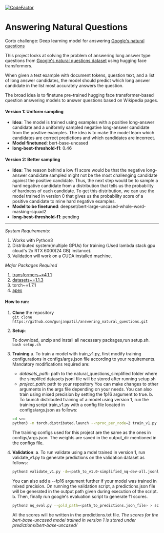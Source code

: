 [![CodeFactor](https://www.codefactor.io/repository/github/gunjanpatil/answering_natural_questions/badge?s=d7ff811865d408f8f0322e6a2b217755d971a604)](https://www.codefactor.io/repository/github/gunjanpatil/answering_natural_questions)
# Answering Natural Questions
Cortx challenge: Deep learning model for answering [Google's natural questions](https://ai.google.com/research/NaturalQuestions)

This project looks at solving the problem of answering long answer type questions from [Google's natural questions dataset](https://github.com/google-research-datasets/natural-questions) using hugging face transformers.

When given a test example with document tokens, question text, and a list of long answer candidates, the model should predict which long answer candidate in the list most accurately answers the question.

The broad idea is to finetune pre-trained hugging face transformer-based question answering models to answer questions based on Wikipedia pages.

#### Version 1: Uniform sampling
- **Idea**: The model is trained using examples with a positive long-answer candidate and a uniformly sampled negative long-answer candidate from the positive examples. The idea is to make the model learn which candidates are correct predictions and which candidates are incorrect.
- **Model finetuned**: bert-base-uncased
- **long-best-threshold-f1**: 0.46

#### Version 2: Better sampling
- **Idea**: The reason behind a low f1 score would be that the negative long-answer candidate sampled might not be the most challenging candidate against the positive candidate.
Thus, the next step would be to sample a hard negative candidate from a distribution that tells us the probability of hardness of each candidate. To get this distribution, we can use the model trained in version 0 that gives us the probability score of a positive candidate to mine hard negative examples.
- **Model to be finetuned**: deepset/bert-large-uncased-whole-word-masking-squad2
- **long-best-threshold-f1**: pending

---
*System Requirements:*
1. Works with Python3
2. Distributed system(multiple GPUs) for training (Used lambda stack gpu cloud's 2x RTX 6000(24 GB) instance).
3. Validation will work on a CUDA installed machine.

*Major Packages Required*
1. [transformers~=4.1.1](https://github.com/huggingface/transformers, "huggingface transformers github")
3. [datasets~=1.1.3](https://github.com/huggingface/datasets, "huggingface datasets github")
4. torch~=1.7.1
5. [apex](https://github.com/NVIDIA/apex#quick-start, "nvidia apex")

#### How to run:
1. **Clone** the repository  
  ```git clone https://github.com/gunjanpatil/answering_natural_questions.git```
  
2. **Setup**: 
    
    To download, unzip and install all necessary packages,run setup.sh.
    ```bash setup.sh```
    
3. **Training**
  a. To train a model with train_v1.py, first modify training configurations in configs/args.json file according to your requirements.
    Mandatory modifications required are:
      - *datasets_path*: path to the natural_questions_simplified folder where the simplifed datasets jsonl file will be stored after running setup.sh
      - *project_path*: path to your repository
    You can make changes to other arguments in the args file depending on your needs. You can also train using mixed precision by setting the fp16 argument to true.
  b. To launch distributed training of a model using version 1, run the training script train_v1.py with a config file located in configs/args.json as follows:
    ```bash
    cd src
    python3 -m torch.distributed.launch --nproc_per_node=2 train_v1.py --configs=configs/args.json > train_v1_logs.txt
    ```
    The training configs used for this project are the same as the ones in configs/args.json. The weights are saved in the output_dir mentioned in the configs file.
    
4. **Validation**:
  a. To run validate using a mdel trained in version 1, run validate_v1.py to generate predictions on the validation dataset as follows:
    ```bash
    python3 validate_v1.py -d=<path_to_v1.0-simplified_nq-dev-all.jsonl_file> -o=<path_to_directory_to_store_predictions_file -m=<model_name_or_path> -w=<path_to_saved_model_weights>
    ```
    You can also add a --fp16 argument further if your model was trained in mixed precision. On running the validation script, a predictions.json file will be generated in the output path given during execution of the script.
  b. Then, finally run google's evaluation script to generate f1 scores.
    ```bash
    python3 nq_eval.py --gold_path=<path_to_predictions.json_file> > scores_predictions.txt
    ```
    All the scores will be written in the predictions.txt file. *The scores for the bert-base-uncased model trained in version 1 is stored under predictions/bert-base-uncased/*
    
    
